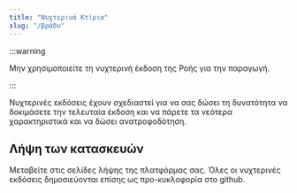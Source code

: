 ```yaml
---
title: "Νυχτερινά Κτίρια"
slug: "/βράδυ"
---
```


:::warning

Μην χρησιμοποιείτε τη νυχτερινή έκδοση της Ροής για την παραγωγή.

:::

Νυχτερινές εκδόσεις έχουν σχεδιαστεί για να σας δώσει τη δυνατότητα να δοκιμάσετε την τελευταία έκδοση και να πάρετε τα νεότερα χαρακτηριστικά και να δώσει ανατροφοδότηση.

## Λήψη των κατασκευών

Μεταβείτε στις σελίδες λήψης της πλατφόρμας σας. Όλες οι νυχτερινές εκδόσεις δημοσιεύονται επίσης ως προ-κυκλοφορία στο github.
